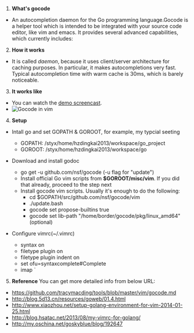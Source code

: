 1. **What's gocode**
- An autocompletion daemon for the Go programming language.Gocode is a helper tool which is intended to be integrated with your source code editor, like vim and emacs. It provides several advanced capabilities, which currently includes:

2. **How it works**
- It is called *daemon*, because it uses client/server architecture for caching purposes. In particular, it makes autocompletions very fast. Typical autocompletion time with warm cache is 30ms, which is barely noticeable.

3. **It works like**
- You can watch the [demo screencast](http://nosmileface.ru/images/gocode-demo.swf).
- ![Gocode in vim](http://nosmileface.ru/images/gocode-screenshot.png)

4. **Setup**
- Intall go and set GOPATH & GOROOT, for example, my typcial seeting
    - GOPATH: /styx/home/hzdingkai2013/workspace/go_project
    - GOROOT: /styx/home/hzdingkai2013/workspace/go

- Download and install godoc
    - go get -u github.com/nsf/gocode (-u flag for "update")
    - Install official Go vim scripts from **$GOROOT/misc/vim**. If you did that already, proceed to the step next
    - Install gocode vim scripts. Usually it's enough to do the following:
        - cd $GOPATH/src/github.com/nsf/gocode/vim
        - ./update.bash
        - gocode set propose-builtins true
        - gocode set lib-path "/home/border/gocode/pkg/linux_amd64"(optional)

- Configure vimrc(~/.vimrc)
    - syntax on 
    - filetype plugin on
    - filetype plugin indent on
    - set ofu=syntaxcomplete#Complete
    - imap <silent> ` <C-X><C-O>

5. **Reference**
  You can get more detailed info from below URL:
- https://github.com/tracymacding/tools/blob/master/vim/gocode.md
- http://blog.5d13.cn/resources/goweb/01.4.html
- http://www.xiaozhou.net/setup-golang-environment-for-vim-2014-01-25.html
- http://blog.hsatac.net/2013/08/my-vimrc-for-golang/
- http://my.oschina.net/goskyblue/blog/192647

